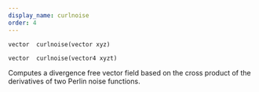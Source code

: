 ```yaml
---
display_name: curlnoise
order: 4
---
```

`vector  curlnoise(vector xyz)`

`vector  curlnoise(vector4 xyzt)`

Computes a divergence free vector field based on the cross product of the derivatives of two Perlin noise functions.
